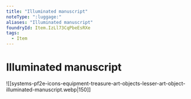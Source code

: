 ```yaml
---
title: "Illuminated manuscript"
noteType: ":luggage:"
aliases: "Illuminated manuscript"
foundryId: Item.IzLl73CqPbeEsRXe
tags:
  - Item
---
```


# Illuminated manuscript
![[systems-pf2e-icons-equipment-treasure-art-objects-lesser-art-object-illuminated-manuscript.webp|150]]
